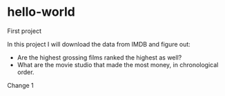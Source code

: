 # hello-world
First project

In this project I will download the data from IMDB and figure out:
- Are the highest grossing films ranked the highest as well?
- What are the movie studio that made the most money, in chronological order. 

Change 1